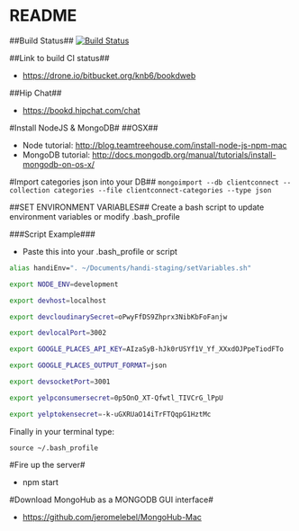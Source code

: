 # README #

##Build Status##
[![Build Status](https://drone.io/bitbucket.org/knb6/bookdweb/status.png)](https://drone.io/bitbucket.org/knb6/bookdweb/latest)

##Link to build CI status##

* https://drone.io/bitbucket.org/knb6/bookdweb

##Hip Chat##
* https://bookd.hipchat.com/chat

#Install NodeJS & MongoDB#
##OSX##
* Node tutorial: http://blog.teamtreehouse.com/install-node-js-npm-mac
* MongoDB tutorial: http://docs.mongodb.org/manual/tutorials/install-mongodb-on-os-x/

#Import categories json into your DB##
`mongoimport --db clientconnect --collection categories --file clientconnect-categories --type json`

##SET ENVIRONMENT VARIABLES##
Create a bash script to update environment variables or modify .bash_profile

###Script Example###

* Paste this into your .bash_profile or script

```bash
alias handiEnv=". ~/Documents/handi-staging/setVariables.sh"

export NODE_ENV=development

export devhost=localhost

export devcloudinarySecret=oPwyFfDS9Zhprx3NibKbFoFanjw

export devlocalPort=3002

export GOOGLE_PLACES_API_KEY=AIzaSyB-hJk0rUSYf1V_Yf_XXxdOJPpeTiodFTo

export GOOGLE_PLACES_OUTPUT_FORMAT=json

export devsocketPort=3001

export yelpconsumersecret=0p5OnO_XT-Qfwtl_TIVCrG_lPpU

export yelptokensecret=-k-uGXRUaO14iTrFTQqpG1HztMc
```

Finally in your terminal type:

`source ~/.bash_profile`

#Fire up the server#
* npm start

#Download MongoHub as a MONGODB GUI interface#
* https://github.com/jeromelebel/MongoHub-Mac

